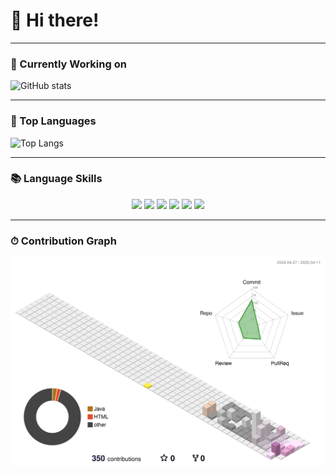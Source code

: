 # 👋 Hi there!

---

### 💪 Currently Working on
![GitHub stats](https://github-readme-stats.vercel.app/api?username=eononenoe&show_icons=true&theme=graywhite&hide=stars,contribs&count_private=true)

---

### 📡 Top Languages
![Top Langs](https://github-readme-stats.vercel.app/api/top-langs/?username=eononenoe&layout=compact&theme=graywhite)

---

### 📚 Language Skills
<p align="center">
  <img src="https://img.shields.io/badge/Java-007396?style=for-the-badge&logo=Java&logoColor=white"/> 
  <img src="https://img.shields.io/badge/MySQL-4479A1?style=for-the-badge&logo=MySQL&logoColor=white"/> 
  <img src="https://img.shields.io/badge/HTML5-E34F26?style=for-the-badge&logo=html5&logoColor=white"/> 
  <img src="https://img.shields.io/badge/CSS3-1572B6?style=for-the-badge&logo=css3&logoColor=white"/> 
  <img src="https://img.shields.io/badge/JavaScript-F7DF1E?style=for-the-badge&logo=javascript&logoColor=black"/> 
  <img src="https://img.shields.io/badge/Python-3776AB?style=for-the-badge&logo=python&logoColor=white"/> 
</p>

---

### ⏱ Contribution Graph
<p align="center">
  <img src="https://raw.githubusercontent.com/eononenoe/eononenoe/main/profile-3d-contrib/profile-season-animate.svg"/>
</p>
